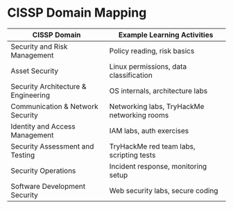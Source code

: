 # CISSP Domain Mapping

| CISSP Domain                         | Example Learning Activities                          |
|-------------------------------------|------------------------------------------------------|
| Security and Risk Management        | Policy reading, risk basics                         |
| Asset Security                      | Linux permissions, data classification              |
| Security Architecture & Engineering| OS internals, architecture labs                     |
| Communication & Network Security   | Networking labs, TryHackMe networking rooms         |
| Identity and Access Management     | IAM labs, auth exercises                            |
| Security Assessment and Testing    | TryHackMe red team labs, scripting tests            |
| Security Operations                 | Incident response, monitoring setup                 |
| Software Development Security       | Web security labs, secure coding                   |

